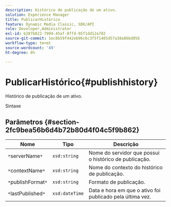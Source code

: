 ```yaml
---
description: Histórico de publicação de um ativo.
solution: Experience Manager
title: PublicarHistórico
feature: Dynamic Media Classic, SDK/API
role: Developer,Administrator
exl-id: b287b822-7994-45af-8ffd-95f1dd12a782
source-git-commit: 1ec8b59f442eb96c6c3f5f1405d57a38a86bd056
workflow-type: tm+mt
source-wordcount: '49'
ht-degree: 0%

---
```


# PublicarHistórico{#publishhistory}

Histórico de publicação de um ativo.

Sintaxe

## Parâmetros {#section-2fc9bea56b6d4b72b80d4f04c5f9b862}

| Nome | Tipo | Descrição |
|---|---|---|
| `*`serverName`*` | `xsd:string` | Nome do servidor que possui o histórico de publicação. |
| `*`contextName`*` | `xsd:string` | Nome do contexto do histórico de publicação. |
| `*`publishFormat`*` | `xsd:string` | Formato de publicação. |
| `*`lastPublished`*` | `xsd:dateTime` | Data e hora em que o ativo foi publicado pela última vez. |
